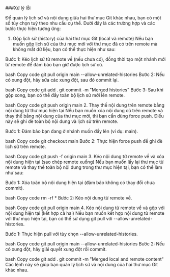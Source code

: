 
###Xử lý lỗi 

Để quản lý lịch sử và nội dung giữa hai thư mục Git khác nhau, bạn có một số tùy chọn tuỳ theo nhu cầu cụ thể. Dưới đây là các trường hợp và các bước thực hiện tương ứng:

1. Gộp lịch sử (history) của hai thư mục Git (local và remote)
Nếu bạn muốn gộp lịch sử của thư mục mới với thư mục đã có trên remote mà không mất dữ liệu, bạn có thể thực hiện như sau:

Bước 1: Kéo lịch sử từ remote về (nếu chưa có), đồng thời tạo một nhánh mới từ remote để đảm bảo bạn giữ được lịch sử cũ.

bash
Copy code
git pull origin main --allow-unrelated-histories
Bước 2: Nếu có xung đột, hãy sửa các xung đột, sau đó commit lại.

bash
Copy code
git add .
git commit -m "Merged histories"
Bước 3: Sau khi gộp xong, bạn có thể đẩy toàn bộ lịch sử mới lên remote.

bash
Copy code
git push origin main
2. Thay thế nội dung trên remote bằng nội dung từ thư mục hiện tại
Nếu bạn muốn xóa nội dung cũ trên remote và thay thế bằng nội dung của thư mục mới, thì bạn cần dùng force push. Điều này sẽ ghi đè toàn bộ nội dung và lịch sử trên remote.

Bước 1: Đảm bảo bạn đang ở nhánh muốn đẩy lên (ví dụ: main).

bash
Copy code
git checkout main
Bước 2: Thực hiện force push để ghi đè lịch sử trên remote.

bash
Copy code
git push -f origin main
3. Kéo nội dung từ remote về và xóa nội dung hiện tại (sao chép remote xuống)
Nếu bạn muốn lấy lại thư mục từ remote và thay thế toàn bộ nội dung trong thư mục hiện tại, bạn có thể làm như sau:

Bước 1: Xóa toàn bộ nội dung hiện tại (đảm bảo không có thay đổi chưa commit).

bash
Copy code
rm -rf *
Bước 2: Kéo nội dung từ remote về.

bash
Copy code
git pull origin main
4. Kéo nội dung từ remote về và gộp với nội dung hiện tại (kết hợp cả hai)
Nếu bạn muốn kết hợp nội dung từ remote với thư mục hiện tại, bạn có thể sử dụng git pull với --allow-unrelated-histories.

Bước 1: Thực hiện pull với tùy chọn --allow-unrelated-histories.

bash
Copy code
git pull origin main --allow-unrelated-histories
Bước 2: Nếu có xung đột, hãy giải quyết xung đột rồi commit.

bash
Copy code
git add .
git commit -m "Merged local and remote content"
Các lệnh này sẽ giúp bạn quản lý lịch sử và nội dung của hai thư mục Git khác nhau.
